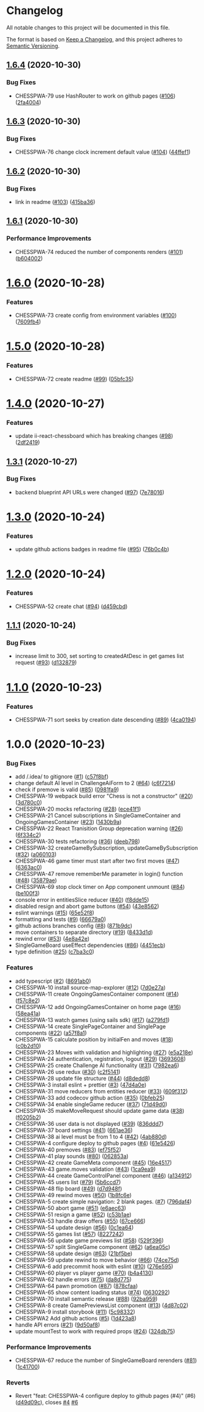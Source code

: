 # Changelog
 All notable changes to this project will be documented in this file.


The format is based on [Keep a Changelog](https://keepachangelog.com/en/1.0.0/),
 and this project adheres to [Semantic Versioning](https://semver.org/spec/v2.0.0.html).

## [1.6.4](https://github.com/ildar-icoosoft/chess-pwa/compare/v1.6.3...v1.6.4) (2020-10-30)


### Bug Fixes

* CHESSPWA-79 use HashRouter to work on github pages ([#106](https://github.com/ildar-icoosoft/chess-pwa/issues/106)) ([2fa4004](https://github.com/ildar-icoosoft/chess-pwa/commit/2fa40048dae238f95961bb5bca3f21a92dbb7e38))

## [1.6.3](https://github.com/ildar-icoosoft/chess-pwa/compare/v1.6.2...v1.6.3) (2020-10-30)


### Bug Fixes

* CHESSPWA-76 change clock increment default value ([#104](https://github.com/ildar-icoosoft/chess-pwa/issues/104)) ([44ffef1](https://github.com/ildar-icoosoft/chess-pwa/commit/44ffef1b3a5de647e0e1a1a0914240a9ffbfe011))

## [1.6.2](https://github.com/ildar-icoosoft/chess-pwa/compare/v1.6.1...v1.6.2) (2020-10-30)


### Bug Fixes

* link in readme ([#103](https://github.com/ildar-icoosoft/chess-pwa/issues/103)) ([415ba36](https://github.com/ildar-icoosoft/chess-pwa/commit/415ba3603ede195bd68283f71f377b7042d93e61))

## [1.6.1](https://github.com/ildar-icoosoft/chess-pwa/compare/v1.6.0...v1.6.1) (2020-10-30)


### Performance Improvements

* CHESSPWA-74 reduced the number of components renders ([#101](https://github.com/ildar-icoosoft/chess-pwa/issues/101)) ([b604002](https://github.com/ildar-icoosoft/chess-pwa/commit/b604002bc467f795f227348964266a7bd71ffab9))

# [1.6.0](https://github.com/ildar-icoosoft/chess-pwa/compare/v1.5.0...v1.6.0) (2020-10-28)


### Features

* CHESSPWA-73 create config from environment variables ([#100](https://github.com/ildar-icoosoft/chess-pwa/issues/100)) ([7609fb4](https://github.com/ildar-icoosoft/chess-pwa/commit/7609fb4137c5acf5d23c9edc862e0bc84ba18389))

# [1.5.0](https://github.com/ildar-icoosoft/chess-pwa/compare/v1.4.0...v1.5.0) (2020-10-28)


### Features

* CHESSPWA-72 create readme ([#99](https://github.com/ildar-icoosoft/chess-pwa/issues/99)) ([05bfc35](https://github.com/ildar-icoosoft/chess-pwa/commit/05bfc35570dc86c95a65a0b03cdb6b26d25a46c4))

# [1.4.0](https://github.com/ildar-icoosoft/chess-pwa/compare/v1.3.1...v1.4.0) (2020-10-27)


### Features

* update ii-react-chessboard which has breaking changes ([#98](https://github.com/ildar-icoosoft/chess-pwa/issues/98)) ([2df2419](https://github.com/ildar-icoosoft/chess-pwa/commit/2df2419a80797dcc684852fcf903bd0b2a9cd7e9))

## [1.3.1](https://github.com/ildar-icoosoft/chess-pwa/compare/v1.3.0...v1.3.1) (2020-10-27)


### Bug Fixes

* backend blueprint API URLs were changed ([#97](https://github.com/ildar-icoosoft/chess-pwa/issues/97)) ([7e78016](https://github.com/ildar-icoosoft/chess-pwa/commit/7e78016484271b12c422e0ceae57bd47b00d4eac))

# [1.3.0](https://github.com/ildar-icoosoft/chess-pwa/compare/v1.2.0...v1.3.0) (2020-10-24)


### Features

* update github actions badges in readme file ([#95](https://github.com/ildar-icoosoft/chess-pwa/issues/95)) ([76b0c4b](https://github.com/ildar-icoosoft/chess-pwa/commit/76b0c4b66d0f4386aca55048d42592ae85c77a27))

# [1.2.0](https://github.com/ildar-icoosoft/chess-pwa/compare/v1.1.1...v1.2.0) (2020-10-24)


### Features

* CHESSPWA-52 create chat ([#94](https://github.com/ildar-icoosoft/chess-pwa/issues/94)) ([d459cbd](https://github.com/ildar-icoosoft/chess-pwa/commit/d459cbd85f88cf18b0df6d85d7f2f52e75a73866))

## [1.1.1](https://github.com/ildar-icoosoft/chess-pwa/compare/v1.1.0...v1.1.1) (2020-10-24)


### Bug Fixes

* increase limit to 300, set sorting to createdAtDesc in get games list request ([#93](https://github.com/ildar-icoosoft/chess-pwa/issues/93)) ([d132879](https://github.com/ildar-icoosoft/chess-pwa/commit/d132879320c9647e3e8803e3790d1e3072c3d51e))

# [1.1.0](https://github.com/ildar-icoosoft/chess-pwa/compare/v1.0.0...v1.1.0) (2020-10-23)


### Features

* CHESSPWA-71 sort seeks by creation date descending ([#89](https://github.com/ildar-icoosoft/chess-pwa/issues/89)) ([4ca0194](https://github.com/ildar-icoosoft/chess-pwa/commit/4ca0194d12efeb90f65fcba208d465cb6e7fb65f))

# 1.0.0 (2020-10-23)


### Bug Fixes

* add /.idea/ to gitignore ([#1](https://github.com/ildar-icoosoft/chess-pwa/issues/1)) ([c57f8bf](https://github.com/ildar-icoosoft/chess-pwa/commit/c57f8bfa70c56bba78c18619e9bb05d00a5a4c14))
* change default AI level in ChallengeAiForm to 2 ([#64](https://github.com/ildar-icoosoft/chess-pwa/issues/64)) ([c6f7214](https://github.com/ildar-icoosoft/chess-pwa/commit/c6f721452b294a19d7913aeed00f3061dd01a073))
* check if premove is valid ([#85](https://github.com/ildar-icoosoft/chess-pwa/issues/85)) ([0981fa9](https://github.com/ildar-icoosoft/chess-pwa/commit/0981fa9f22aa218cb26e90285eade6ed509399fe))
* CHESSPWA-19 webpack build error "Chess is not a constructor" ([#20](https://github.com/ildar-icoosoft/chess-pwa/issues/20)) ([3d780c0](https://github.com/ildar-icoosoft/chess-pwa/commit/3d780c009fbe9b02fdb5c14f8d9fccf38be20e56))
* CHESSPWA-20 mocks refactoring ([#28](https://github.com/ildar-icoosoft/chess-pwa/issues/28)) ([ece41f1](https://github.com/ildar-icoosoft/chess-pwa/commit/ece41f1921a8f2935df555adef8ab4fb29146af9))
* CHESSPWA-21 Cancel subscriptions in SingleGameContainer and OngoingGamesContainer ([#23](https://github.com/ildar-icoosoft/chess-pwa/issues/23)) ([1430b9a](https://github.com/ildar-icoosoft/chess-pwa/commit/1430b9a0007af7ee0cf686bd4b8e348519c0d356))
* CHESSPWA-22 React Tranisition Group deprecation warning ([#26](https://github.com/ildar-icoosoft/chess-pwa/issues/26)) ([6f334c2](https://github.com/ildar-icoosoft/chess-pwa/commit/6f334c28e558ddfa58b189d5461333a61d832909))
* CHESSPWA-30 tests refactoring ([#36](https://github.com/ildar-icoosoft/chess-pwa/issues/36)) ([deeb798](https://github.com/ildar-icoosoft/chess-pwa/commit/deeb79815edbdb5125987873ccddda0bcd1e1b09))
* CHESSPWA-32 createGameBySubscription, updateGameBySubscription ([#32](https://github.com/ildar-icoosoft/chess-pwa/issues/32)) ([a060103](https://github.com/ildar-icoosoft/chess-pwa/commit/a0601030ffbccc03c38f055e651bc736ef42d67e))
* CHESSPWA-46 game timer must start after two first moves ([#47](https://github.com/ildar-icoosoft/chess-pwa/issues/47)) ([6363ac0](https://github.com/ildar-icoosoft/chess-pwa/commit/6363ac024adf5bb8b1fddc466cdf5e1c6e95759f))
* CHESSPWA-47 remove rememberMe parameter in login() function ([#48](https://github.com/ildar-icoosoft/chess-pwa/issues/48)) ([35879ae](https://github.com/ildar-icoosoft/chess-pwa/commit/35879ae04233da1daee169947252ed0ba9f9647e))
* CHESSPWA-69 stop clock timer on App component unmount ([#84](https://github.com/ildar-icoosoft/chess-pwa/issues/84)) ([be100f3](https://github.com/ildar-icoosoft/chess-pwa/commit/be100f34737c7ea998f673584754b1207f4ddccb))
* console error in entitiesSlice reducer ([#40](https://github.com/ildar-icoosoft/chess-pwa/issues/40)) ([f8dde15](https://github.com/ildar-icoosoft/chess-pwa/commit/f8dde1550e2428302f64a056fee00988ce592f3b))
* disabled resign and abort game buttons ([#54](https://github.com/ildar-icoosoft/chess-pwa/issues/54)) ([43e8562](https://github.com/ildar-icoosoft/chess-pwa/commit/43e8562359ce5022153dfa1db8265ed7a4ef87ae))
* eslint warnings ([#15](https://github.com/ildar-icoosoft/chess-pwa/issues/15)) ([65e52f8](https://github.com/ildar-icoosoft/chess-pwa/commit/65e52f85c8c40e6f66f2628673ed10b1d7c7e440))
* formatting and tests ([#9](https://github.com/ildar-icoosoft/chess-pwa/issues/9)) ([66679a0](https://github.com/ildar-icoosoft/chess-pwa/commit/66679a05b090983556a2f22c3848ed8df7079520))
* github actions branches config ([#8](https://github.com/ildar-icoosoft/chess-pwa/issues/8)) ([871b9dc](https://github.com/ildar-icoosoft/chess-pwa/commit/871b9dc7fd160cd24f0c2b637a707deef0c9c6a8))
* move containers to separate directory ([#19](https://github.com/ildar-icoosoft/chess-pwa/issues/19)) ([8433d1d](https://github.com/ildar-icoosoft/chess-pwa/commit/8433d1d913c9b8d938cb96f06995bc3f75f158ff))
* rewind error ([#53](https://github.com/ildar-icoosoft/chess-pwa/issues/53)) ([4e8a42e](https://github.com/ildar-icoosoft/chess-pwa/commit/4e8a42e1c7b0352fe1df1a87800efa981951df6c))
* SingleGameBoard useEffect dependencies ([#86](https://github.com/ildar-icoosoft/chess-pwa/issues/86)) ([4451ecb](https://github.com/ildar-icoosoft/chess-pwa/commit/4451ecb660b702266dca995bb6838662bf035bac))
* type definition ([#25](https://github.com/ildar-icoosoft/chess-pwa/issues/25)) ([c7ba3c0](https://github.com/ildar-icoosoft/chess-pwa/commit/c7ba3c006296631f0535c0b8875e36be8f0457ff))


### Features

* add typescript ([#2](https://github.com/ildar-icoosoft/chess-pwa/issues/2)) ([8691ab0](https://github.com/ildar-icoosoft/chess-pwa/commit/8691ab00c7cd3cae0fd98630878d28402c998469))
* CHESSPWA-10 install source-map-explorer ([#12](https://github.com/ildar-icoosoft/chess-pwa/issues/12)) ([7d0e27a](https://github.com/ildar-icoosoft/chess-pwa/commit/7d0e27ada267707fd4e45dba260c4aa6bcd70587))
* CHESSPWA-11 create OngoingGamesContainer component ([#14](https://github.com/ildar-icoosoft/chess-pwa/issues/14)) ([f57c8e2](https://github.com/ildar-icoosoft/chess-pwa/commit/f57c8e2605c3177cdac4d56be23177d1a328fc9c))
* CHESSPWA-12 add OngoingGamesContainer on home page ([#16](https://github.com/ildar-icoosoft/chess-pwa/issues/16)) ([58ea41a](https://github.com/ildar-icoosoft/chess-pwa/commit/58ea41a2b96efc9900bf54e203d2711ad8384737))
* CHESSPWA-13 watch games (using sails sdk) ([#17](https://github.com/ildar-icoosoft/chess-pwa/issues/17)) ([a279fd1](https://github.com/ildar-icoosoft/chess-pwa/commit/a279fd1283342489d3ee4e8b427182a8edf181cb))
* CHESSPWA-14 create SinglePageContainer and SinglePage components ([#22](https://github.com/ildar-icoosoft/chess-pwa/issues/22)) ([a57f8a1](https://github.com/ildar-icoosoft/chess-pwa/commit/a57f8a1a8ba7931dd57f1e0c74fc875577f1b564))
* CHESSPWA-15 calculate position by initialFen and moves ([#18](https://github.com/ildar-icoosoft/chess-pwa/issues/18)) ([c0b2d10](https://github.com/ildar-icoosoft/chess-pwa/commit/c0b2d105e81be72b5552ec46c66ae9ed43f6765c))
* CHESSPWA-23 Moves with validation and highlighting ([#27](https://github.com/ildar-icoosoft/chess-pwa/issues/27)) ([e5a218e](https://github.com/ildar-icoosoft/chess-pwa/commit/e5a218e668f0c506c7d986f864e06a2f4e1bb5b8))
* CHESSPWA-24 authentication, registration, logout ([#29](https://github.com/ildar-icoosoft/chess-pwa/issues/29)) ([3693608](https://github.com/ildar-icoosoft/chess-pwa/commit/369360847116207f94e90fcd8b64a21a13491f7c))
* CHESSPWA-25 create Challenge AI functionality ([#31](https://github.com/ildar-icoosoft/chess-pwa/issues/31)) ([7982ea6](https://github.com/ildar-icoosoft/chess-pwa/commit/7982ea69a66fc55d9b9a12c1104771f3ee9f493a))
* CHESSPWA-26 use redux ([#30](https://github.com/ildar-icoosoft/chess-pwa/issues/30)) ([c2f5141](https://github.com/ildar-icoosoft/chess-pwa/commit/c2f514153e7237ad8d645f1f373d0f2a78101bc3))
* CHESSPWA-28 update file structure ([#44](https://github.com/ildar-icoosoft/chess-pwa/issues/44)) ([d8dedd8](https://github.com/ildar-icoosoft/chess-pwa/commit/d8dedd8b373f1594842f44b011d30a99ddfffa17))
* CHESSPWA-3 install eslint + prettier ([#3](https://github.com/ildar-icoosoft/chess-pwa/issues/3)) ([47d4a0e](https://github.com/ildar-icoosoft/chess-pwa/commit/47d4a0e817f85184b3d58b4e6b158f8db9611e06))
* CHESSPWA-31 move reducers from entities reducer ([#33](https://github.com/ildar-icoosoft/chess-pwa/issues/33)) ([609f312](https://github.com/ildar-icoosoft/chess-pwa/commit/609f312d5811245c430832ec34e1b36e999c5a29))
* CHESSPWA-33 add codecov github action ([#35](https://github.com/ildar-icoosoft/chess-pwa/issues/35)) ([0bfeb25](https://github.com/ildar-icoosoft/chess-pwa/commit/0bfeb257b6a4164c80bea627eba5e82c0d53757c))
* CHESSPWA-34 enable singleGame reducer ([#37](https://github.com/ildar-icoosoft/chess-pwa/issues/37)) ([71d49d0](https://github.com/ildar-icoosoft/chess-pwa/commit/71d49d03f29912e8a1b162a93b96eff448f9aefe))
* CHESSPWA-35 makeMoveRequest should update game data ([#38](https://github.com/ildar-icoosoft/chess-pwa/issues/38)) ([f0205b2](https://github.com/ildar-icoosoft/chess-pwa/commit/f0205b25b79c95311155c0f0616c196ea4c5cd96))
* CHESSPWA-36 user data is not displayed ([#39](https://github.com/ildar-icoosoft/chess-pwa/issues/39)) ([836ddd7](https://github.com/ildar-icoosoft/chess-pwa/commit/836ddd7477397dd941596fa9dfa0cdc13a832c73))
* CHESSPWA-37 board settings ([#41](https://github.com/ildar-icoosoft/chess-pwa/issues/41)) ([661ae36](https://github.com/ildar-icoosoft/chess-pwa/commit/661ae36e8c88059317dcd207171ec4c39ab06ae4))
* CHESSPWA-38 ai level must be from 1 to 4 ([#42](https://github.com/ildar-icoosoft/chess-pwa/issues/42)) ([4ab880d](https://github.com/ildar-icoosoft/chess-pwa/commit/4ab880de3ef60966b3da35035c30c0778f720e2d))
* CHESSPWA-4 configure deploy to github pages ([#4](https://github.com/ildar-icoosoft/chess-pwa/issues/4)) ([61e5426](https://github.com/ildar-icoosoft/chess-pwa/commit/61e5426b04dc153e17d21a19d44f8c6809c6d31a))
* CHESSPWA-40 premoves ([#83](https://github.com/ildar-icoosoft/chess-pwa/issues/83)) ([ef75f52](https://github.com/ildar-icoosoft/chess-pwa/commit/ef75f5235b94807a8898d54ba0fed08ac81ddc05))
* CHESSPWA-41 play sounds ([#80](https://github.com/ildar-icoosoft/chess-pwa/issues/80)) ([062853a](https://github.com/ildar-icoosoft/chess-pwa/commit/062853a417ee1e741e3d25de36d58c2789e11770))
* CHESSPWA-42 create GameMeta component ([#45](https://github.com/ildar-icoosoft/chess-pwa/issues/45)) ([16e4517](https://github.com/ildar-icoosoft/chess-pwa/commit/16e45179cc645b62f9c85747bf1f6fb5c3a8de65))
* CHESSPWA-43 game.moves validation ([#43](https://github.com/ildar-icoosoft/chess-pwa/issues/43)) ([1ca9ea9](https://github.com/ildar-icoosoft/chess-pwa/commit/1ca9ea9babbeb221aa7aa13b5aa25b6cb589c15a))
* CHESSPWA-44 create GameControlPanel component ([#46](https://github.com/ildar-icoosoft/chess-pwa/issues/46)) ([a134912](https://github.com/ildar-icoosoft/chess-pwa/commit/a1349129fa69ab64426ce52d0aaf7270bad6b223))
* CHESSPWA-45 users list ([#79](https://github.com/ildar-icoosoft/chess-pwa/issues/79)) ([5b6ccd7](https://github.com/ildar-icoosoft/chess-pwa/commit/5b6ccd795a470e3ab6c965d7106181efb4e5fdef))
* CHESSPWA-48 flip board ([#49](https://github.com/ildar-icoosoft/chess-pwa/issues/49)) ([d7d948f](https://github.com/ildar-icoosoft/chess-pwa/commit/d7d948fb5b521e0c29832b7b98e72808cca74c7b))
* CHESSPWA-49 rewind moves ([#50](https://github.com/ildar-icoosoft/chess-pwa/issues/50)) ([1b8fc6e](https://github.com/ildar-icoosoft/chess-pwa/commit/1b8fc6ef0763ffaf9da9eb280423317e1a82bcf2))
* CHESSPWA-5 create simple navigation: 2 blank pages. ([#7](https://github.com/ildar-icoosoft/chess-pwa/issues/7)) ([796daf4](https://github.com/ildar-icoosoft/chess-pwa/commit/796daf45d896c89a6d2a6e87e5f55366cc39d8e8))
* CHESSPWA-50 abort game ([#51](https://github.com/ildar-icoosoft/chess-pwa/issues/51)) ([e6aec63](https://github.com/ildar-icoosoft/chess-pwa/commit/e6aec636a99575062f608b5eab659363fef0e539))
* CHESSPWA-51 resign a game ([#52](https://github.com/ildar-icoosoft/chess-pwa/issues/52)) ([c53b1ae](https://github.com/ildar-icoosoft/chess-pwa/commit/c53b1aec26322f8517f9558f42eb004130ed9359))
* CHESSPWA-53 handle draw offers ([#55](https://github.com/ildar-icoosoft/chess-pwa/issues/55)) ([67ce666](https://github.com/ildar-icoosoft/chess-pwa/commit/67ce6664846e81e8c49a00aec17a45ce177f6006))
* CHESSPWA-54 update design ([#56](https://github.com/ildar-icoosoft/chess-pwa/issues/56)) ([0c1ea64](https://github.com/ildar-icoosoft/chess-pwa/commit/0c1ea648049e9a2d0b017fd2b2542dd045efe933))
* CHESSPWA-55 games list ([#57](https://github.com/ildar-icoosoft/chess-pwa/issues/57)) ([8227242](https://github.com/ildar-icoosoft/chess-pwa/commit/822724256f484b63b12f265131f92cd7bc305ac1))
* CHESSPWA-56 update game previews list ([#58](https://github.com/ildar-icoosoft/chess-pwa/issues/58)) ([529f396](https://github.com/ildar-icoosoft/chess-pwa/commit/529f396b799b606af65f48ac40a6dfcbec56b436))
* CHESSPWA-57 split SingleGame component ([#62](https://github.com/ildar-icoosoft/chess-pwa/issues/62)) ([a6ea05c](https://github.com/ildar-icoosoft/chess-pwa/commit/a6ea05c54a5c0de528efa365c8bf789a56079659))
* CHESSPWA-58 update design ([#63](https://github.com/ildar-icoosoft/chess-pwa/issues/63)) ([21bf5be](https://github.com/ildar-icoosoft/chess-pwa/commit/21bf5be61919425b3f09d956247e5f99c219d959))
* CHESSPWA-59 update rewind to move behavior ([#66](https://github.com/ildar-icoosoft/chess-pwa/issues/66)) ([74ce75d](https://github.com/ildar-icoosoft/chess-pwa/commit/74ce75dd52e477c53c497b6e3956a9e5e8bef890))
* CHESSPWA-6 add precommit hook with eslint ([#10](https://github.com/ildar-icoosoft/chess-pwa/issues/10)) ([276e595](https://github.com/ildar-icoosoft/chess-pwa/commit/276e595345d60a6950393230b80a95adb0359093))
* CHESSPWA-60 player vs player game ([#70](https://github.com/ildar-icoosoft/chess-pwa/issues/70)) ([b4a4130](https://github.com/ildar-icoosoft/chess-pwa/commit/b4a41300f1d818d6763b8550c327e2bf8919284f))
* CHESSPWA-62 handle errors ([#75](https://github.com/ildar-icoosoft/chess-pwa/issues/75)) ([da8d775](https://github.com/ildar-icoosoft/chess-pwa/commit/da8d77543122d6359afb1e0d5a66209498b724dc))
* CHESSPWA-64 pawn promotion ([#87](https://github.com/ildar-icoosoft/chess-pwa/issues/87)) ([878cfaa](https://github.com/ildar-icoosoft/chess-pwa/commit/878cfaa400438a89975ae0d0eef7db4878e304f1))
* CHESSPWA-65 show content loading status ([#74](https://github.com/ildar-icoosoft/chess-pwa/issues/74)) ([0630292](https://github.com/ildar-icoosoft/chess-pwa/commit/0630292be2509ace580071f6814c2de3e7d234ad))
* CHESSPWA-70 install semantic release ([#88](https://github.com/ildar-icoosoft/chess-pwa/issues/88)) ([92ba959](https://github.com/ildar-icoosoft/chess-pwa/commit/92ba95902236b32a9322f59faaeaa75af79c0179))
* CHESSPWA-8 create GamePreviewsList component ([#13](https://github.com/ildar-icoosoft/chess-pwa/issues/13)) ([4d87c02](https://github.com/ildar-icoosoft/chess-pwa/commit/4d87c02e8c47aea0a4b932b11d6e1a897c9a350a))
* CHESSPWA-9 install storybook ([#11](https://github.com/ildar-icoosoft/chess-pwa/issues/11)) ([5c98332](https://github.com/ildar-icoosoft/chess-pwa/commit/5c983323cbd4fb1b8e35f13406d9b600a0d33e8f))
* CHESSPWA2 Add github actions ([#5](https://github.com/ildar-icoosoft/chess-pwa/issues/5)) ([1d423a8](https://github.com/ildar-icoosoft/chess-pwa/commit/1d423a8d979c5d56adccaadccceb14c82ca1e138))
* handle API errors ([#21](https://github.com/ildar-icoosoft/chess-pwa/issues/21)) ([9d50af8](https://github.com/ildar-icoosoft/chess-pwa/commit/9d50af81615956d9996529baade1adceb9a7d0e3))
* update mountTest to work with required props ([#24](https://github.com/ildar-icoosoft/chess-pwa/issues/24)) ([324db75](https://github.com/ildar-icoosoft/chess-pwa/commit/324db75d1e372c9709c5636445b0df6a3ac9c77a))


### Performance Improvements

* CHESSPWA-67 reduce the number of SingleGameBoard rerenders ([#81](https://github.com/ildar-icoosoft/chess-pwa/issues/81)) ([1c41700](https://github.com/ildar-icoosoft/chess-pwa/commit/1c4170060113751c851c9ea5ddce9dd411d596ea))


### Reverts

* Revert "feat: CHESSPWA-4 configure deploy to github pages (#4)" (#6) ([d49d09c](https://github.com/ildar-icoosoft/chess-pwa/commit/d49d09c74f579194c4357816cd420ace2fe00af2)), closes [#4](https://github.com/ildar-icoosoft/chess-pwa/issues/4) [#6](https://github.com/ildar-icoosoft/chess-pwa/issues/6)
